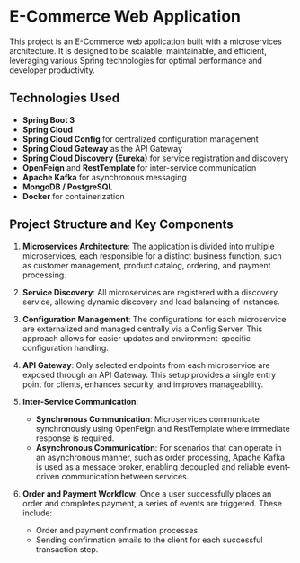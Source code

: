 # E-Commerce Web Application

This project is an E-Commerce web application built with a microservices architecture. It is designed to be scalable, maintainable, and efficient, leveraging various Spring technologies for optimal performance and developer productivity.

## Technologies Used
- **Spring Boot 3**
- **Spring Cloud**
- **Spring Cloud Config** for centralized configuration management
- **Spring Cloud Gateway** as the API Gateway
- **Spring Cloud Discovery (Eureka)** for service registration and discovery
- **OpenFeign** and **RestTemplate** for inter-service communication
- **Apache Kafka** for asynchronous messaging
- **MongoDB / PostgreSQL** 
- **Docker** for containerization

## Project Structure and Key Components
1. **Microservices Architecture**: The application is divided into multiple microservices, each responsible for a distinct business function, such as customer management, product catalog, ordering, and payment processing.

2. **Service Discovery**: All microservices are registered with a discovery service, allowing dynamic discovery and load balancing of instances.

3. **Configuration Management**: The configurations for each microservice are externalized and managed centrally via a Config Server. This approach allows for easier updates and environment-specific configuration handling.

4. **API Gateway**: Only selected endpoints from each microservice are exposed through an API Gateway. This setup provides a single entry point for clients, enhances security, and improves manageability.

5. **Inter-Service Communication**:
    - **Synchronous Communication**: Microservices communicate synchronously using OpenFeign and RestTemplate where immediate response is required.
    - **Asynchronous Communication**: For scenarios that can operate in an asynchronous manner, such as order processing, Apache Kafka is used as a message broker, enabling decoupled and reliable event-driven communication between services.

6. **Order and Payment Workflow**: Once a user successfully places an order and completes payment, a series of events are triggered. These include:
    - Order and payment confirmation processes.
    - Sending confirmation emails to the client for each successful transaction step.


